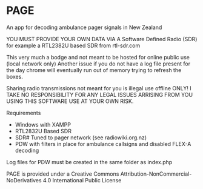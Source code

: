# PAGE
An app for decoding ambulance pager signals in New Zealand

YOU MUST PROVIDE YOUR OWN DATA VIA A Software Defined Radio (SDR) for example a RTL2382U based SDR from rtl-sdr.com

This very much a bodge and not meant to be hosted for online public use (local network only)
Another issue if you do not have a log file present for the day chrome will eventually run out of memory trying to refresh the boxes.

Sharing radio transmissions not meant for you is illegal use offline ONLY!
I TAKE NO RESPONSIBILITY FOR ANY LEGAL ISSUES ARRISING FROM YOU USING THIS SOFTWARE USE AT YOUR OWN RISK.

Requirements
- Windows with XAMPP
- RTL2832U Based SDR
- SDR# Tuned to pager network (see radiowiki.org.nz)
- PDW with filters in place for ambulance callsigns and disabled FLEX-A decoding

Log files for PDW must be created in the same folder as index.php

PAGE is provided under a Creative Commons Attribution-NonCommercial-NoDerivatives 4.0 International Public License
